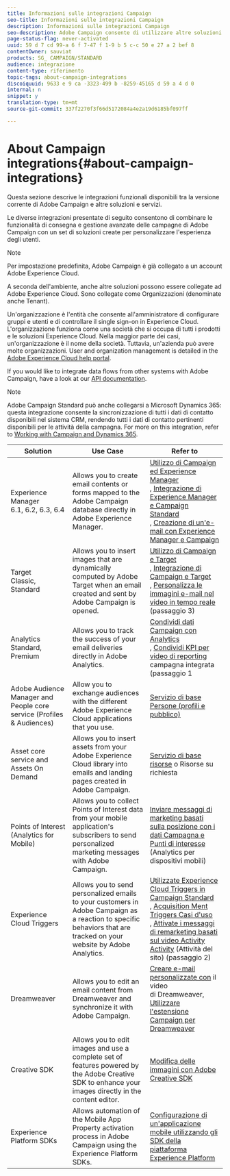```yaml
---
title: Informazioni sulle integrazioni Campaign
seo-title: Informazioni sulle integrazioni Campaign
description: Informazioni sulle integrazioni Campaign
seo-description: Adobe Campaign consente di utilizzare altre soluzioni Adobe e combinare le loro diverse funzionalità.
page-status-flag: never-activated
uuid: 59 d 7 cd 99-a 6 f 7-47 f 1-9 b 5 c-c 50 e 27 a 2 bef 8
contentOwner: sauviat
products: SG_ CAMPAIGN/STANDARD
audience: integrazione
content-type: riferimento
topic-tags: about-campaign-integrations
discoiquuid: 9633 e 9 ca -3323-499 b -8259-45165 d 59 a 4 d 0
internal: n
snippet: y
translation-type: tm+mt
source-git-commit: 337f2270f3f66d5172084a4e2a19d6185bf097ff

---
```



# About Campaign integrations{#about-campaign-integrations}

Questa sezione descrive le integrazioni funzionali disponibili tra la versione corrente di Adobe Campaign e altre soluzioni e servizi.

Le diverse integrazioni presentate di seguito consentono di combinare le funzionalità di consegna e gestione avanzate delle campagne di Adobe Campaign con un set di soluzioni create per personalizzare l'esperienza degli utenti.

>[!NOTE]
>
> Per impostazione predefinita, Adobe Campaign è già collegato a un account Adobe Experience Cloud.

A seconda dell'ambiente, anche altre soluzioni possono essere collegate ad Adobe Experience Cloud. Sono collegate come Organizzazioni (denominate anche Tenant).

Un'organizzazione è l'entità che consente all'amministratore di configurare gruppi e utenti e di controllare il single sign-on in Experience Cloud. L'organizzazione funziona come una società che si occupa di tutti i prodotti e le soluzioni Experience Cloud. Nella maggior parte dei casi, un'organizzazione è il nome della società. Tuttavia, un'azienda può avere molte organizzazioni. User and organization management is detailed in the [Adobe Experience Cloud help portal](https://marketing.adobe.com/resources/help/en_US/mcloud/organizations.html).

If you would like to integrate data flows from other systems with Adobe Campaign, have a look at our [API documentation](https://docs.campaign.adobe.com/doc/standard/en/api/ACS_API.html).

>[!NOTE]
>
>Adobe Campaign Standard può anche collegarsi a Microsoft Dynamics 365: questa integrazione consente la sincronizzazione di tutti i dati di contatto disponibili nel sistema CRM, rendendo tutti i dati di contatto pertinenti disponibili per le attività della campagna. For more on this integration, refer to [Working with Campaign and Dynamics 365](https://helpx.adobe.com/campaign/kb/acs-ms-dynamics.html).


<table> 
 <thead> 
  <tr> 
   <th> Solution<br /> </th> 
   <th> Use Case<br /> </th> 
   <th> Refer to<br /> </th> 
  </tr> 
 </thead> 
 <tbody> 
  <tr> 
   <td> Experience Manager<br /> 6.1, 6.2, 6.3, 6.4<br /> </td> 
   <td> Allows you to create email contents or forms mapped to the Adobe Campaign database directly in Adobe Experience Manager.<br /> </td> 
   <td> 
     <a href="../../integrating/using/integrating-with-experience-manager.md">Utilizzo di Campaign ed Experience Manager</a><br/>, <a href="https://helpx.adobe.com/experience-manager/6-4/sites/administering/using/campaignstandard.html">Integrazione di Experience Manager e Campaign Standard</a><br/>, <a href="https://docs.campaign.adobe.com/doc/standard/getting_started/en/ACS_AEM.html">Creazione di un'e-mail con Experience Manager e Campaign</a> 
    </td> 
  </tr> 
  <tr> 
   <td> Target<br /> Classic, Standard<br /> </td> 
   <td> Allows you to insert images that are dynamically computed by Adobe Target when an email created and sent by Adobe Campaign is opened.<br /> </td> 
   <td> 
    <a href="../../integrating/using/about-campaign-target-integration.md">Utilizzo di Campaign e Target</a><br/>, <a href="https://marketing.adobe.com/resources/help/en_US/target/a4t/c_campaign_and_target.html">Integrazione di Campaign e Target</a><br/>, <a href="https://helpx.adobe.com/marketing-cloud/how-to/email-marketing.html">Personalizza le immagini e-mail nel video in tempo reale</a> (passaggio 3)
    </td> 
  </tr> 
  <tr> 
   <td> Analytics<br /> Standard, Premium <br /> </td> 
   <td> Allows you to track the success of your email deliveries directly in Adobe Analytics.<br /> </td> 
   <td> 
    <a href="../../integrating/using/about-campaign-analytics-integration.md">Condividi dati Campaign con Analytics</a><br/>, <a href="https://helpx.adobe.com/marketing-cloud/how-to/email-marketing.html">Condividi KPI per video di reporting</a> campagna integrata (passaggio 1
    </td> 
  </tr> 
  <tr> 
   <td> Adobe Audience Manager and People core service (Profiles &amp; Audiences)<br /> </td> 
   <td> Allow you to exchange audiences with the different Adobe Experience Cloud applications that you use.<br /> </td> 
   <td> <a href="../../integrating/using/about-campaign-audience-manager-or-people-core-service-integration.md">Servizio di base Persone (profili e pubblico)</a><br /> </td> 
  </tr> 
  <tr> 
   <td> Asset core service and Assets On Demand<br /> </td> 
   <td> Allows you to insert assets from your Adobe Experience Cloud library into emails and landing pages created in Adobe Campaign.<br /> </td> 
   <td> <a href="../../integrating/using/working-with-campaign-and-assets-core-service.md">Servizio di base risorse</a> o Risorse su richiesta<br /> </td> 
  </tr> 
  <tr> 
   <td> Points of Interest (Analytics for Mobile)<br /> </td> 
   <td> Allows you to collect Points of Interest data from your mobile application's subscribers to send personalized marketing messages with Adobe Campaign.<br /> </td> 
   <td> <a href="../../integrating/using/about-campaign-points-of-interest-data-integration.md">Inviare messaggi di marketing basati sulla posizione con i dati Campagna e Punti di interesse</a> (Analytics per dispositivi mobili)<br /> </td> 
  </tr> 
  <tr> 
   <td> Experience Cloud Triggers<br /> </td> 
   <td> Allows you to send personalized emails to your customers in Adobe Campaign as a reaction to specific behaviors that are tracked on your website by Adobe Analytics.<br /> </td> 
   <td> 
    <a href="../../integrating/using/about-adobe-experience-cloud-triggers.md">Utilizzate Experience Cloud Triggers in Campaign Standard</a><br/>, <a href="../../integrating/using/abandonment-triggers-use-cases.md">Acquisition Ment Triggers Casi d'uso</a><br/>, <a href="https://helpx.adobe.com/marketing-cloud/how-to/email-marketing.html">Attivate i messaggi di remarketing basati sul video Activity Activity</a> (Attività del sito) (passaggio 2)
    </td> 
  </tr> 
  <tr> 
   <td> Dreamweaver<br /> </td> 
   <td> Allows you to edit an email content from Dreamweaver and synchronize it with Adobe Campaign.<br /> </td> 
   <td> 
    <a href="https://helpx.adobe.com/campaign/kt/acs/using/acs-dreamweaver-integration-feature-video-use.html">Creare e-mail personalizzate con</a> il video <br/>di Dreamweaver, <a href="https://helpx.adobe.com/dreamweaver/using/working-with-dreamweaver-and-campaign.html">Utilizzare l'estensione Campaign per Dreamweaver</a> 
  </td> 
  </tr> 
  <tr> 
   <td> Creative SDK<br /> </td> 
   <td> Allows you to edit images and use a complete set of features powered by the Adobe Creative SDK to enhance your images directly in the content editor.<br /> </td> 
   <td> <a href="../../designing/using/modifying-images-with-the-adobe-creative-sdk.md">Modifica delle immagini con Adobe Creative SDK</a><br /> </td> 
  </tr> 
  <tr> 
   <td> Experience Platform SDKs<br /> </td> 
   <td> Allows automation of the Mobile App Property activation process in Adobe Campaign using the Experience Platform SDKs.<br /> </td> 
   <td> <a href="https://helpx.adobe.com/campaign/kb/configuring-app-sdk.html">Configurazione di un'applicazione mobile utilizzando gli SDK della piattaforma Experience Platform</a><br /> </td> 
  </tr> 
 </tbody> 
</table>

